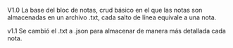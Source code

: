 V1.0
La base del bloc de notas, crud básico en el que las notas son almacenadas en un archivo .txt, cada salto de línea equivale a una nota.

v1.1
Se cambió el .txt a .json para almacenar de manera más detallada cada nota.
